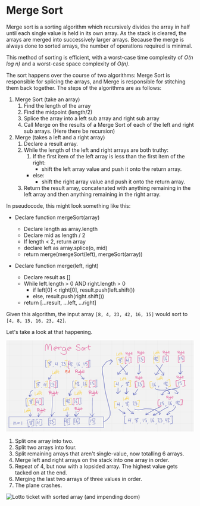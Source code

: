 # Merge Sort

Merge sort is a sorting algorithm which recursively divides the array in half until each single value is held in its own array.  As the stack is cleared, the arrays are merged into successively larger arrays. Because the merge is always done to sorted arrays, the number of operations required is minimal.

This method of sorting is efficient, with a worst-case time complexity of *O(n log n)* and a worst-case space complexity of *O(n)*.  

The sort happens over the course of two algorithms: Merge Sort is responsible for splicing the arrays, and Merge is responsible for stitching them back together. The steps of the algorithms are as follows:

1. Merge Sort (take an array)
    1. Find the length of the array
    2. Find the midpoint (length/2)
    3. Splice the array into a left sub array and right sub array
    4. Call Merge on the results of a Merge Sort of each of the left and right sub arrays. (Here there be recursion)
2. Merge (takes a left and a right array)
    1. Declare a result array.
    2. While the length of the left and right arrays are both truthy:
        1. If the first item of the left array is less than the first item of the right:
            * shift the left array value and push it onto the return array.
          * else:
            * shift the right array value and push it onto the return array.
    3. Return the result array, concatenated with anything remaining in the left array and then anything remaining in the right array.


In pseudocode, this might look something like this:

* Declare function mergeSort(array)
  * Declare length as array.length
  * Declare mid as length / 2
  * If length < 2, return array
  * declare left as array.splice(o, mid)
  * return merge(mergeSort(left), mergeSort(array))

* Declare function merge(left, right)
  * Declare result as []
  * While left.length > 0 AND right.length > 0
    * if left[0] < right[0], result.push(left.shift())
    * else, result.push(right.shift())
  * return [...result, ...left, ...right]

Given this algorithm, the input array `[8, 4, 23, 42, 16, 15]` would sort to `[4, 8, 15, 16, 23, 42]`.

Let's take a look at that happening.

![merge sort in action](sort.png)

1. Split one array into two.
2. Split two arrays into four.
3. Split remaining arrays that aren't single-value, now totalling 6 arrays.
4. Merge left and right arrays on the stack into one array in order.
5. Repeat of 4, but now with a lopsided array. The highest value gets tacked on at the end.
6. Merging the last two arrays of three values in order.
7. The plane crashes.

![Lotto ticket with sorted array (and impending doom)](https://cdn.quotesgram.com/img/69/59/1554941873-1340604360_hurnums.jpg)
